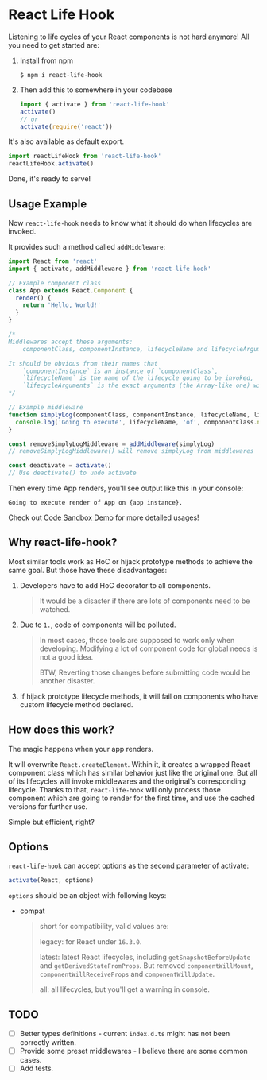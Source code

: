 # React Life Hook

Listening to life cycles of your React components is not hard anymore! All you need to get started are:
1. Install from npm
    ```
    $ npm i react-life-hook
    ```
1. Then add this to somewhere in your codebase
    ```jsx
    import { activate } from 'react-life-hook'
    activate()
    // or
    activate(require('react'))
    ```

It's also available as default export.

```jsx
import reactLifeHook from 'react-life-hook'
reactLifeHook.activate()
```

Done, it's ready to serve!

## Usage Example
Now `react-life-hook` needs to know what it should do when lifecycles are invoked.

It provides such a method called `addMiddleware`:

```jsx
import React from 'react'
import { activate, addMiddleware } from 'react-life-hook'

// Example component class
class App extends React.Component {
  render() {
    return 'Hello, World!'
  }
}

/*
Middlewares accept these arguments:
    componentClass, componentInstance, lifecycleName and lifecycleArguments.

It should be obvious from their names that
    `componentInstance` is an instance of `componentClass`,
    `lifecycleName` is the name of the lifecycle going to be invoked,
    `lifecycleArguments` is the exact arguments (the Array-like one) will be passed to the lifecycle.
*/

// Example middleware
function simplyLog(componentClass, componentInstance, lifecycleName, lifecycleArguments) {
  console.log('Going to execute', lifecycleName, 'of', componentClass.name, 'on', componentInstance)
}

const removeSimplyLogMiddleware = addMiddleware(simplyLog)
// removeSimplyLogMiddleware() will remove simplyLog from middlewares

const deactivate = activate()
// Use deactivate() to undo activate
```

Then every time App renders, you'll see output like this in your console:
```
Going to execute render of App on {app instance}.
```

Check out [Code Sandbox Demo](https://codesandbox.io/s/vnw3w00qxl) for more detailed usages!

## Why react-life-hook?
Most similar tools work as HoC or hijack prototype methods to achieve the same goal. But those have these disadvantages:
1. Developers have to add HoC decorator to all components.
    > It would be a disaster if there are lots of components need to be watched.
1. Due to `1.`, code of components will be polluted.
    > In most cases, those tools are supposed to work only when developing. Modifying a lot of component code for global needs is not a good idea.
    >
    > BTW, Reverting those changes before submitting code would be another disaster.
1. If hijack prototype lifecycle methods, it will fail on components who have custom lifecycle method declared.

## How does this work?
The magic happens when your app renders.

It will overwrite `React.createElement`. Within it, it creates a wrapped React component class which has similar behavior just like the original one.
But all of its lifecycles will invoke middlewares and the original's corresponding lifecycle.
Thanks to that, `react-life-hook` will only process those component which are going to render for the first time, and use the cached versions for further use.

Simple but efficient, right?

## Options
`react-life-hook` can accept options as the second parameter of activate:
```js
activate(React, options)
```

`options` should be an object with following keys:

* compat
    > short for compatibility, valid values are:
    >
    > legacy: for React under `16.3.0`.
    >
    > latest: latest React lifecycles, including `getSnapshotBeforeUpdate` and `getDerivedStateFromProps`. But removed `componentWillMount`, `componentWillReceiveProps` and `componentWillUpdate`.
    >
    > all: all lifecycles, but you'll get a warning in console.

## TODO
- [ ] Better types definitions - current `index.d.ts` might has not been correctly written.
- [ ] Provide some preset middlewares - I believe there are some common cases.
- [ ] Add tests.
